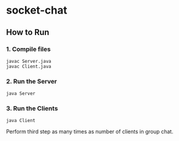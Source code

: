 # socket-chat

## How to Run  

### 1. Compile files  
`javac Server.java`  
`javac Client.java`  

### 2. Run the Server  
`java Server`  

### 3. Run the Clients  
`java Client`  

Perform third step as many times as number of clients in group chat.  
